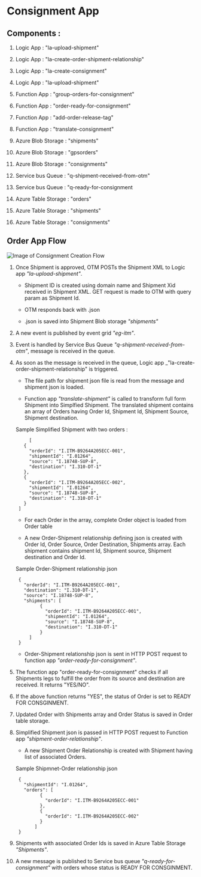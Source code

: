 # Consignment App


## Components : 


1. Logic App : "la-upload-shipment"

2. Logic App : "la-create-order-shipment-relationship"

3. Logic App : "la-create-consignment"

4. Logic App : "la-upload-shipment"

5. Function App : "group-orders-for-consignment"

6. Function App : "order-ready-for-consignment"

7. Function App : "add-order-release-tag"

8. Function App : "translate-consignment"
 
9. Azure Blob Storage : "shipments"

10. Azure Blob Storage : "gpsorders"

11. Azure Blob Storage : "consignments"

12. Service bus Queue : "q-shipment-received-from-otm"

13. Service bus Queue : "q-ready-for-consignment

14. Azure Table Storage : "orders"

15. Azure Table Storage : "shipments"

16. Azure Table Storage : "consignments"


## Order App Flow


![Image of Consignment Creation Flow](https://hclo365.sharepoint.com/:i:/r/sites/OTM_AzureTeam/Shared%20Documents/General/Helper-docs/ConsignmentApp-CreateConsignmentFlow.PNG?csf=1&web=1&e=IbIVio)



1. Once Shipment is approved, OTM POSTs the Shipment XML to Logic app _"la-upload-shipment"_. 

	- Shipment ID is created using domain name and Shipment Xid received in Shipment XML. GET request is made to OTM with query param as Shipment Id.
	
	- OTM responds back with  <shipmentID>.json

	- <shipmentID>.json is saved into Shipment Blob storage _"shipments"_

2. A new event is published by event grid _"eg-itm"_.

3. Event is handled by Service Bus Queue _"q-shipment-received-from-otm"_, message is received in the queue.

4. As soon as the message is received in the queue, Logic app _"la-create-order-shipment-relationship" is triggered. 

	- The file path for shipment json file is read from the message and shipment json is loaded.
	
	- Function app _"translate-shipment"_ is called to transform full form Shipment into Simplfied Shipment. The translated shipment contains an array of Orders having Order Id, Shipment Id, Shipment Source, Shipment destination. 
	
	Sample Simplified Shipment with two orders : 
	
			[
		  {
			"orderId": "I.ITM-B9264A205ECC-001",
			"shipmentId": "I.01264",
			"source": "I.18748-SUP-8",
			"destination": "I.310-DT-1"
		  },
		  {
			"orderId": "I.ITM-B9264A205ECC-002",
			"shipmentId": "I.01264",
			"source": "I.18748-SUP-8",
			"destination": "I.310-DT-1"
		  }
		]

	- For each Order in the array, complete Order object is loaded from Order table
	
	- A new Order-Shipment relationship defining json is created with Order Id, Order Source, Order Destination, Shipments array. Each shipment contains shipment Id, Shipment source, Shipment destination and Order Id. 
	
	Sample Order-Shipment relationship json 
	
		{
		  "orderId": "I.ITM-B9264A205ECC-001",
		  "destination": "I.310-DT-1",
		  "source": "I.18748-SUP-8",
		  "shipments": [
				{
				  "orderId": "I.ITM-B9264A205ECC-001",
				  "shipmentId": "I.01264",
				  "source": "I.18748-SUP-8",
				  "destination": "I.310-DT-1"
				}
			]
		}
		
	- Order-Shipment relationship json is sent in HTTP POST request to function app _"order-ready-for-consignment"_. 

6. The function app "order-ready-for-consignment" checks if all Shipments legs to fulfill the order from its source and destination are received. It returns "YES/NO".

7. If the above function returns "YES", the status of Order is set to READY FOR CONSGINMENT. 

8. Updated Order with Shipments array and Order Status is saved in Order table storage. 

9. Simplified Shipment json is passed in HTTP POST request to Function app _"shipment-order-relationship"_. 

	- A new Shipment Order Relationship is created with Shipment having list of associated Orders. 
	
	Sample Shipmnet-Order relationship json
	
		{
		  "shipmentId": "I.01264",
		  "orders": [
				{
				  "orderId": "I.ITM-B9264A205ECC-001"
				},
				{
				  "orderId": "I.ITM-B9264A205ECC-002"
				}
			  ]
		}

10. Shipments with associated Order Ids is saved in Azure Table Storage _"Shipments"_.

11. A new message is published to Service bus queue  _"q-ready-for-consignment"_ with orders whose status is READY FOR CONSGINMENT.

